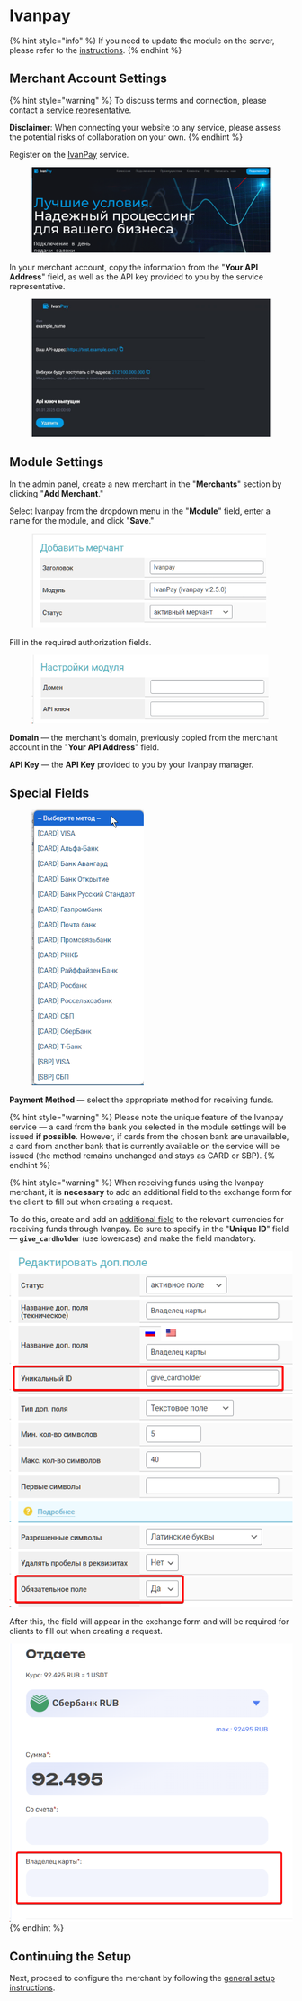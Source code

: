 # Ivanpay

{% hint style="info" %}
If you need to update the module on the server, please refer to the [instructions](https://premium.gitbook.io/main/en/basic-settings/faq/updating-script-files-on-the-server/how-to-update-files-on-the-server#merchant-and-auto-payout-modules).
{% endhint %}

## Merchant Account Settings

{% hint style="warning" %}
To discuss terms and connection, please contact a [service representative](https://t.me/IvanPay_pro).

**Disclaimer**: When connecting your website to any service, please assess the potential risks of collaboration on your own.
{% endhint %}

Register on the [IvanPay](https://ivanpay.com/) service.

<figure><img src="../../../.gitbook/assets/image (214)_eng.png" alt=""><figcaption></figcaption></figure>

In your merchant account, copy the information from the "**Your API Address**" field, as well as the API key provided to you by the service representative.

<figure><img src="../../../.gitbook/assets/image (215)_eng.png" alt=""><figcaption></figcaption></figure>

## Module Settings

In the admin panel, create a new merchant in the "**Merchants**" section by clicking "**Add Merchant**."

Select Ivanpay from the dropdown menu in the "**Module**" field, enter a name for the module, and click "**Save**."

<figure><img src="../../../.gitbook/assets/Arc_mcpyS7Mdvy_eng.png" alt="" width="417"><figcaption></figcaption></figure>

Fill in the required authorization fields.

<figure><img src="../../../.gitbook/assets/image (292)_eng.png" alt="" width="421"><figcaption></figcaption></figure>

**Domain** — the merchant's domain, previously copied from the merchant account in the "**Your API Address**" field.

**API Key** — the **API Key** provided to you by your Ivanpay manager.

## Special Fields

<figure><img src="../../../.gitbook/assets/image (1939)_eng.png" alt="" width="199"><figcaption></figcaption></figure>

**Payment Method** — select the appropriate method for receiving funds.

{% hint style="warning" %}
Please note the unique feature of the Ivanpay service — a card from the bank you selected in the module settings will be issued **if possible**. However, if cards from the chosen bank are unavailable, a card from another bank that is currently available on the service will be issued (the method remains unchanged and stays as CARD or SBP).
{% endhint %}

{% hint style="warning" %}
When receiving funds using the Ivanpay merchant, it is **necessary** to add an additional field to the exchange form for the client to fill out when creating a request.

To do this, create and add an [additional field](https://premium.gitbook.io/rukovodstvo-polzovatelya/osnovnye-nastroiki/valyuty-i-napravleniya/dobavlenie-novoi-valyuty#vkladka-dop.-polya) to the relevant currencies for receiving funds through Ivanpay. Be sure to specify in the "**Unique ID**" field — **`give_cardholder`** (use lowercase) and make the field mandatory.

![](<../../../.gitbook/assets/image (322)_eng.png>)

After this, the field will appear in the exchange form and will be required for clients to fill out when creating a request.

![](<../../../.gitbook/assets/image (1879)_eng.png>)
{% endhint %}

## Continuing the Setup

Next, proceed to configure the merchant by following the [general setup instructions](https://premium.gitbook.io/main/en/basic-settings/merchants-and-auto-payments/merchants/general-merchant-settings).